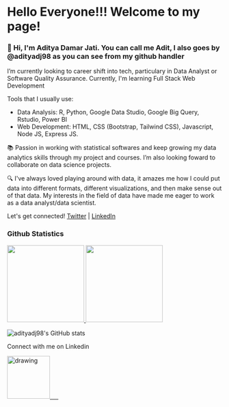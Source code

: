 # Hello Everyone!!! Welcome to my page!

### 👋 Hi, I'm Aditya Damar Jati. You can call me Adit, I also goes by @adityadj98 as you can see from my github handler
 
I’m currently looking to career shift into tech, particulary in Data Analyst or Software Quality Assurance.
Currently, I'm learning Full Stack Web Development

Tools that I usually use:  
- Data Analysis: R, Python, Google Data Studio, Google Big Query, Rstudio, Power BI
- Web Development: HTML, CSS (Bootstrap, Tailwind CSS), Javascript, Node JS, Express JS.

📚 Passion in working with statistical softwares and keep growing my data analytics skills through my project and courses. I’m also looking foward to collaborate on data science projects.

🔍 I've always loved playing around with data, it amazes me how I could put data into different formats, different visualizations, and then make sense out of that data. My interests in the field of data have made me eager to work as a data analyst/data scientist.

Let's get connected! 
[Twitter](https://twitter.com/adityadj98) | [LinkedIn](https://www.linkedin.com/in/adityadj/)

### Github Statistics
<p align="left">
<a href="https://github.com/adityadj98">
  <img height="180em" src="https://github-readme-stats-eight-theta.vercel.app/api?username=adityadj98&show_icons=true&theme=algolia&include_all_commits=true&count_private=true"/>
  <img height="180em" src="https://github-readme-stats-eight-theta.vercel.app/api/top-langs/?username=tpadimas15&layout=compact&langs_count=8&theme=algolia"/>
</a>
</p>

![adityadj98's GitHub stats](https://github-readme-stats.vercel.app/api?username=adityadj98&show_icons=true&theme=radical)


Connect with me on Linkedin

<a href="https://www.linkedin.com/"><img src="https://res.cloudinary.com/importdata/image/upload/v1595012354/linkedin_t9qiwy.png" alt="drawing" width="100"/> &nbsp;&nbsp;&nbsp;&nbsp;

